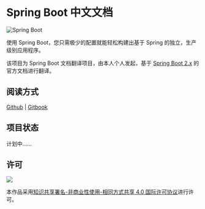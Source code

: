 # Spring Boot 中文文档

![Spring Boot](https://spring.io/img/homepage/icon-spring-boot.svg)

使用 Spring Boot，您只需极少的配置就能轻松构建出基于 Spring 的独立，生产级别应用程序。

该项目为 Spring Boot 文档翻译项目，由本人个人发起，基于 [Spring Boot 2.x](https://spring.io/projects/spring-boot) 的官方文档进行翻译。

## 阅读方式

[Github](https://github.com/DocsHome/springboot/blob/master/SUMMARY.md) | [Gitbook](https://www.gitbook.com/book/docshome/springboot)

## 项目状态

计划中……

## 许可
![](https://i.creativecommons.org/l/by-nc-sa/4.0/88x31.png)

本作品采用[知识共享署名-非商业性使用-相同方式共享 4.0 国际许可协议](http://creativecommons.org/licenses/by-nc-sa/4.0/)进行许可。

